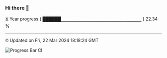 ### Hi there 👋

⏳ Year progress { ██████▁▁▁▁▁▁▁▁▁▁▁▁▁▁▁▁▁▁▁▁▁▁▁▁ } 22.34 %

---

⏰ Updated on Fri, 22 Mar 2024 18:18:24 GMT

![Progress Bar CI](https://github.com/liununu/liununu/workflows/Progress%20Bar%20CI/badge.svg)
